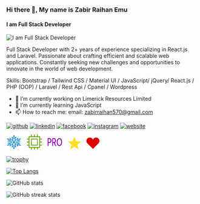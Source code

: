 ### Hi there 👋, My name is Zabir Raihan Emu
#### I am Full Stack Developer
![I am Full Stack Developer](https://media.licdn.com/dms/image/D5616AQGSxriQo7i1jw/profile-displaybackgroundimage-shrink_350_1400/0/1684078016004?e=1714003200&v=beta&t=FxJzzssXiJlz4kzjanvH8n-sTSH_VNx554nWfCwg_lY)

Full Stack Developer with 2+ years of experience specializing in React.js and Laravel. Passionate about crafting efficient and scalable web applications. Constantly seeking new challenges and opportunities to innovate in the world of web development.

Skills: Bootstrap / Tailwind CSS / Material UI / JavaScript/ jQuery/ React.js /  PHP (OOP) / Laravel / Rest Api / Cpanel / Wordpress

- 🔭 I’m currently working on Limerick Resources Limited 
- 🌱 I’m currently learning JavaScript 
- 📫 How to reach me: email: zabirraihan570@gmail.com 


[<img src='https://cdn.jsdelivr.net/npm/simple-icons@3.0.1/icons/github.svg' alt='github' height='40'>](https://github.com/zabiremu)  [<img src='https://cdn.jsdelivr.net/npm/simple-icons@3.0.1/icons/linkedin.svg' alt='linkedin' height='40'>](https://www.linkedin.com/in/zabiremu/)  [<img src='https://cdn.jsdelivr.net/npm/simple-icons@3.0.1/icons/facebook.svg' alt='facebook' height='40'>](https://www.facebook.com/zabiremu)  [<img src='https://cdn.jsdelivr.net/npm/simple-icons@3.0.1/icons/instagram.svg' alt='instagram' height='40'>](https://www.instagram.com/zabiremu/)  [<img src='https://cdn.jsdelivr.net/npm/simple-icons@3.0.1/icons/icloud.svg' alt='website' height='40'>](https://zabiremu.netlify.app/)  

<a href='https://archiveprogram.github.com/'><img src='https://raw.githubusercontent.com/acervenky/animated-github-badges/master/assets/acbadge.gif' width='40' height='40'></a> <a href='https://docs.github.com/en/developers'><img src='https://raw.githubusercontent.com/acervenky/animated-github-badges/master/assets/devbadge.gif' width='40' height='40'></a> <a href='https://github.com/pricing'><img src='https://raw.githubusercontent.com/acervenky/animated-github-badges/master/assets/pro.gif' width='40' height='40'></a> <a href='https://stars.github.com/'><img src='https://raw.githubusercontent.com/acervenky/animated-github-badges/master/assets/starbadge.gif' width='35' height='35'></a> <a href='https://docs.github.com/en/github/supporting-the-open-source-community-with-github-sponsors'><img src='https://raw.githubusercontent.com/acervenky/animated-github-badges/master/assets/sponsorbadge.gif' width='35' height='35'></a> 

[![trophy](https://github-profile-trophy.vercel.app/?username=zabiremu)](https://github.com/ryo-ma/github-profile-trophy)

[![Top Langs](https://github-readme-stats.vercel.app/api/top-langs/?username=zabiremu)](https://github.com/anuraghazra/github-readme-stats)

![GitHub stats](https://github-readme-stats.vercel.app/api?username=zabiremu&show_icons=true&count_private=true)  

![GitHub streak stats](https://streak-stats.demolab.com/?user=zabiremu)  

